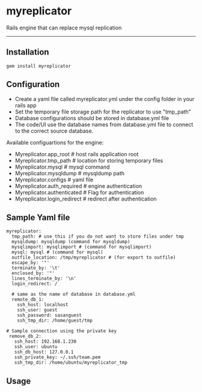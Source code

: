 myreplicator
============

Rails engine that can replace mysql replication

--------------------------

Installation
-----------

    gem install myreplicator


Configuration
---------------------------
* Create a yaml file called myreplicator.yml under the config folder in your rails app
* Set the temporary file storage path for the replicator to use "tmp_path"
* Database configurations should be stored in database.yml file
* The code/UI use the database names from database.yml file to connect to the correct source database.
 
Available configuartions for the engine:

* Myreplicator.app_root # host rails application root
* Myreplicator.tmp_path # location for storing temporary files
* Myreplicator.mysql # mysql command
* Myreplicator.mysqldump # mysqldump path
* Myreplicator.configs # yaml file
* Myreplicator.auth_required # engine authentication
* Myreplicator.authenticated # Flag for authentication
* Myreplicator.login_redirect # redirect after authentication

Sample Yaml file
---------------------------
	myreplicator:
	  tmp_path: # use this if you do not want to store files under tmp
	  mysqldump: mysqldump (command for mysqldump)
	  mysqlimport: mysqlimport # (command for mysqlimport)
	  mysql: mysql # (command for mysql)
	  outfile_location: /tmp/myreplicator # (for export to outfile)
	  escape_by: '"'
	  terminate_by: '\t'
	  enclosed_by: '"'
	  lines_terminate_by: '\n'
	  login_redirect: /

	  # same as the name of database in database.yml
	  remote_db_1:
	    ssh_host: localhost
	    ssh_user: guest
	    ssh_password: sasanguest
	    ssh_tmp_dir: /home/guest/tmp
  
	# Sample connection using the private key
	 remove_db_2:
	   ssh_host: 192.168.1.230
 	   ssh_user: ubuntu
 	   ssh_db_host: 127.0.0.1
	   ssh_private_key: ~/.ssh/team.pem
	   ssh_tmp_dir: /home/ubuntu/myreplicator_tmp

Usage
-----
